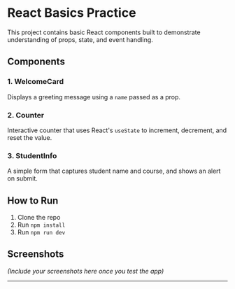 # React Basics Practice

This project contains basic React components built to demonstrate understanding of props, state, and event handling.

## Components

### 1. WelcomeCard
Displays a greeting message using a `name` passed as a prop.

### 2. Counter
Interactive counter that uses React's `useState` to increment, decrement, and reset the value.

### 3. StudentInfo
A simple form that captures student name and course, and shows an alert on submit.

## How to Run
1. Clone the repo
2. Run `npm install`
3. Run `npm run dev`

## Screenshots
*(Include your screenshots here once you test the app)*

---
